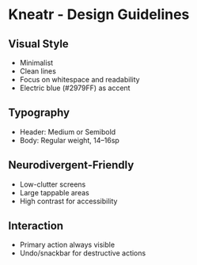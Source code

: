 # Kneatr - Design Guidelines

## Visual Style

- Minimalist
- Clean lines
- Focus on whitespace and readability
- Electric blue (#2979FF) as accent

## Typography

- Header: Medium or Semibold
- Body: Regular weight, 14–16sp

## Neurodivergent-Friendly

- Low-clutter screens
- Large tappable areas
- High contrast for accessibility

## Interaction

- Primary action always visible
- Undo/snackbar for destructive actions
